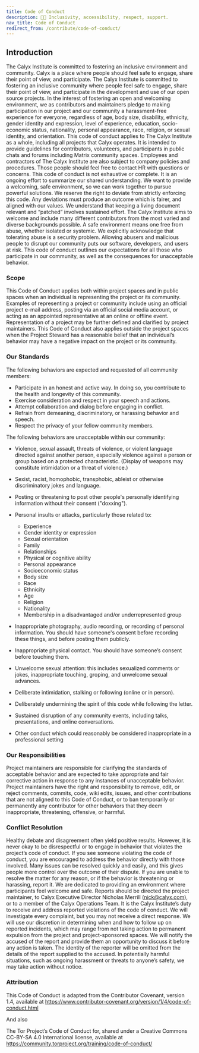```yaml
---
title: Code of Conduct
description: ‍🏳️‍🌈 Inclusivity, accessibility, respect, support.
nav_title: Code of Conduct
redirect_from: /contribute/code-of-conduct/
---
```


## Introduction
The Calyx Institute is committed to fostering an inclusive environment and community. Calyx is a place where people should feel safe to engage, share their point of view, and participate. The Calyx Institute is committed to fostering an inclusive community where people feel safe to engage, share their point of view, and participate in the development and use of our open source projects. In the interest of fostering an open and welcoming environment, we as contributors and maintainers pledge to making participation in our project and our community a harassment-free experience for everyone, regardless of age, body size, disability, ethnicity, gender identity and expression, level of experience, education, socio-economic status, nationality, personal appearance, race, religion, or sexual identity, and orientation.
This code of conduct applies to The Calyx Institute as a whole, including all projects that Calyx operates. It is intended to provide guidelines for contributors, volunteers, and participants in public chats and forums including Matrix community spaces. Employees and contractors of The Calyx Institute are also subject to company policies and procedures. Those people should feel free to contact HR with questions or concerns. This code of conduct is not exhaustive or complete. It is an ongoing effort to summarize our shared understanding. We want to provide a welcoming, safe environment, so we can work together to pursue powerful solutions. We reserve the right to deviate from strictly enforcing this code. Any deviations must produce an outcome which is fairer, and aligned with our values. We understand that keeping a living document relevant and “patched” involves sustained effort.
The Calyx Institute aims to welcome and include many different contributors from the most varied and diverse backgrounds possible. A safe environment means one free from abuse, whether isolated or systemic. We explicitly acknowledge that tolerating abuse is a security problem. Allowing abusers and malicious people to disrupt our community puts our software, developers, and users at risk. This code of conduct outlines our expectations for all those who participate in our community, as well as the consequences for unacceptable behavior.

### Scope
This Code of Conduct applies both within project spaces and in public spaces when an individual is representing the project or its community. Examples of representing a project or community include using an official project e-mail address, posting via an official social media account, or acting as an appointed representative at an online or offline event. Representation of a project may be further defined and clarified by project maintainers.
This Code of Conduct also applies outside the project spaces when the Project Steward has a reasonable belief that an individual’s behavior may have a negative impact on the project or its community.

### Our Standards
The following behaviors are expected and requested of all community members:

* Participate in an honest and active way. In doing so, you contribute to the health and longevity of this community.
* Exercise consideration and respect in your speech and actions.
* Attempt collaboration and dialog before engaging in conflict.
* Refrain from demeaning, discriminatory, or harassing behavior and speech.
* Respect the privacy of your fellow community members.

The following behaviors are unacceptable within our community:
* Violence, sexual assault, threats of violence, or violent language directed against another person, especially violence against a person or group based on a protected characteristic. (Display of weapons may constitute intimidation or a threat of violence.)
* Sexist, racist, homophobic, transphobic, ableist or otherwise discriminatory jokes and language.
* Posting or threatening to post other people's personally identifying information without their consent ("doxxing").
* Personal insults or attacks, particularly those related to:

    * Experience
    * Gender identity or expression
    * Sexual orientation
    * Family
    * Relationships
    * Physical or cognitive ability
    * Personal appearance
    * Socioeconomic status
    * Body size
    * Race
    * Ethnicity
    * Age
    * Religion
    * Nationality
    * Membership in a disadvantaged and/or underrepresented group

* Inappropriate photography, audio recording, or recording of personal information. You should have someone's consent before recording these things, and before posting them publicly.
* Inappropriate physical contact. You should have someone’s consent before touching them.
* Unwelcome sexual attention: this includes sexualized comments or jokes, inappropriate touching, groping, and unwelcome sexual advances.
* Deliberate intimidation, stalking or following (online or in person).
* Deliberately undermining the spirit of this code while following the letter.
* Sustained disruption of any community events, including talks, presentations, and online conversations.
* Other conduct which could reasonably be considered inappropriate in a professional setting

### Our Responsibilities
Project maintainers are responsible for clarifying the standards of acceptable behavior and are expected to take appropriate and fair corrective action in response to any instances of unacceptable behavior.
Project maintainers have the right and responsibility to remove, edit, or reject comments, commits, code, wiki edits, issues, and other contributions that are not aligned to this Code of Conduct, or to ban temporarily or permanently any contributor for other behaviors that they deem inappropriate, threatening, offensive, or harmful.

### Conflict Resolution
Healthy debate and disagreement often yield positive results. However, it is never okay to be disrespectful or to engage in behavior that violates the project’s code of conduct.
If you see someone violating the code of conduct, you are encouraged to address the behavior directly with those involved. Many issues can be resolved quickly and easily, and this gives people more control over the outcome of their dispute. If you are unable to resolve the matter for any reason, or if the behavior is threatening or harassing, report it. We are dedicated to providing an environment where participants feel welcome and safe.
Reports should be directed the project maintainer, to Calyx Executive Director Nicholas Merrill (nick@calyx.com), or to a member of the Calyx Operations Team. It is the Calyx Institute’s duty to receive and address reported violations of the code of conduct.
We will investigate every complaint, but you may not receive a direct response. We will use our discretion in determining when and how to follow up on reported incidents, which may range from not taking action to permanent expulsion from the project and project-sponsored spaces. We will notify the accused of the report and provide them an opportunity to discuss it before any action is taken. The identity of the reporter will be omitted from the details of the report supplied to the accused. In potentially harmful situations, such as ongoing harassment or threats to anyone’s safety, we may take action without notice.

### Attribution
This Code of Conduct is adapted from the Contributor Covenant, version 1.4, available at <https://www.contributor-covenant.org/version/1/4/code-of-conduct.html>

And also

The Tor Project’s Code of Conduct for, shared under a Creative Commons CC-BY-SA 4.0 International license, available at <https://community.torproject.org/training/code-of-conduct/>
